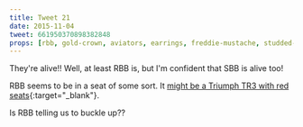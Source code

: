 ```yaml
---
title: Tweet 21
date: 2015-11-04
tweet: 661950370898382848
props: [rbb, gold-crown, aviators, earrings, freddie-mustache, studded-black-choker, rainbow-tshirt, belt, harley-jacket, triumph-tr3]
---
```

They're alive!! Well, at least RBB is, but I'm confident that SBB is alive too!

RBB seems to be in a seat of some sort. It [might be a Triumph TR3 with red seats](http://beccasafan.tumblr.com/post/132545703287/i-have-no-idea-what-this-would-imply-nor-do-i-know){:target="_blank"}.

Is RBB telling us to buckle up??
